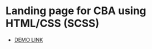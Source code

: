 # Landing page for CBA using HTML/CSS (SCSS)
- [DEMO LINK](https://1nsider21.github.io/testTask-CBA/)
